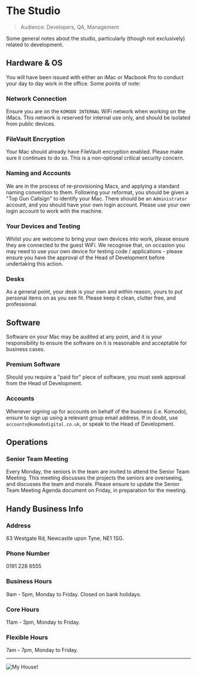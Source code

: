 # The Studio

>Audience: Developers, QA, Management

Some general notes about the studio, particularly (though not exclusively) related to development.

## Hardware & OS

You will have been issued with either an iMac or Macbook Pro to conduct your day to day work in the office. Some points of note:

### Network Connection

Ensure you are on the `KOMODO INTERNAL` WiFi network when working on the iMacs. This network is reserved for internal use only, and should be isolated from public devices.

### FileVault Encryption

Your Mac should already have FileVault encryption enabled. Please make sure it continues to do so. This is a non-optional critical security concern.

### Naming and Accounts

We are in the process of re-provisioning Macs, and applying a standard naming convention to them. Following your reformat, you should be given a "Top Gun Callsign" to identify your Mac. There should be an `Administrator` account, and you should have your own login account. Please use your own login account to work with the machine.

### Your Devices and Testing

Whilst you are welcome to bring your own devices into work, please ensure they are connected to the guest WiFi. We recognise that, on occasion you may need to use your own device for testing code / applications - please ensure you have the approval of the Head of Development before undertaking this action.

### Desks

As a general point, your desk is your own and within reason, yours to put personal items on as you see fit. Please keep it clean, clutter free, and professional.

## Software

Software on your Mac may be audited at any point, and it is your responsibility to ensure the software on it is reasonable and acceptable for business cases. 

### Premium Software

Should you require a "paid for" piece of software, you must seek approval from the Head of Development. 

### Accounts

Whenever signing up for accounts on behalf of the business (i.e. Komodo), ensure to sign up using a relevant group email address. If in doubt, use `accounts@komododigital.co.uk`, or speak to the Head of Development.

## Operations

### Senior Team Meeting

Every Monday, the seniors in the team are invited to attend the Senior Team Meeting. This meeting discusses the projects the seniors are overseeing, and discusses the team and morale. Please ensure to update the Senior Team Meeting Agenda document on Friday, in preparation for the meeting.

## Handy Business Info

### Address

63 Westgate Rd, Newcastle upon Tyne, NE1 1SG.

### Phone Number

0191 228 6555

### Business Hours

9am - 5pm, Monday to Friday. Closed on bank holidays.

### Core Hours

11am - 3pm, Monday to Friday.

### Flexible Hours

7am - 7pm, Monday to Friday.

---

![My House!](https://media3.giphy.com/media/xT4uQ6BJ5e7zqfzAiY/giphy.gif?cid=790b7611bf3479ca8de78f266a16a5d77dbfbfa7bcb781d5&rid=giphy.gif)

